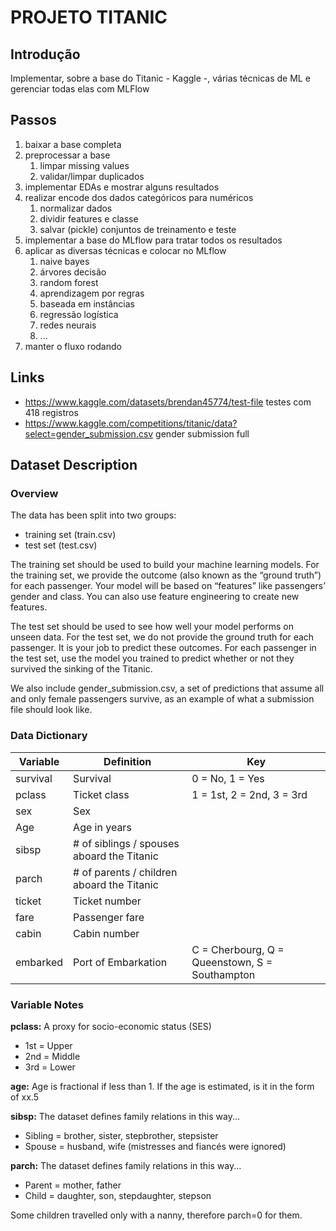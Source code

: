 PROJETO TITANIC
===============

## Introdução

Implementar, sobre a base do Titanic - Kaggle -, várias técnicas de ML e gerenciar todas elas com MLFlow


## Passos

1. baixar a base completa
2. preprocessar a base
   1. limpar missing values
   2. validar/limpar duplicados
3. implementar EDAs e mostrar alguns resultados
4. realizar encode dos dados categóricos para numéricos
   1. normalizar dados
   2. dividir features e classe
   3. salvar (pickle) conjuntos de treinamento e teste
5. implementar a base do MLflow para tratar todos os resultados  
6. aplicar as diversas técnicas e colocar no MLflow
   1. naive bayes
   2. árvores decisão
   3. random forest 
   4. aprendizagem por regras
   5. baseada em instâncias
   6. regressão logística
   7. redes neurais 
   8. ...
7.  manter o fluxo rodando

## Links

* https://www.kaggle.com/datasets/brendan45774/test-file testes com 418 registros
* https://www.kaggle.com/competitions/titanic/data?select=gender_submission.csv gender submission full

## Dataset Description

### Overview
The data has been split into two groups:

* training set (train.csv)
* test set (test.csv)

The training set should be used to build your machine learning models. For the training set, we provide the outcome (also known as the “ground truth”) for each passenger. Your model will be based on “features” like passengers’ gender and class. You can also use feature engineering to create new features.

The test set should be used to see how well your model performs on unseen data. For the test set, we do not provide the ground truth for each passenger. It is your job to predict these outcomes. For each passenger in the test set, use the model you trained to predict whether or not they survived the sinking of the Titanic.

We also include gender_submission.csv, a set of predictions that assume all and only female passengers survive, as an example of what a submission file should look like.

### Data Dictionary

Variable|Definition|Key
--------|----------|---
survival|Survival|0 = No, 1 = Yes
pclass|Ticket class|1 = 1st, 2 = 2nd, 3 = 3rd
sex|Sex|
Age|Age in years|
sibsp|# of siblings / spouses aboard the Titanic|
parch|# of parents / children aboard the Titanic|
ticket|Ticket number|
fare|Passenger fare|
cabin|Cabin number|
embarked|Port of Embarkation|C = Cherbourg, Q = Queenstown, S = Southampton

### Variable Notes
**pclass:** A proxy for socio-economic status (SES)
* 1st = Upper
* 2nd = Middle
* 3rd = Lower

**age:** Age is fractional if less than 1. If the age is estimated, is it in the form of xx.5

**sibsp:** The dataset defines family relations in this way...

* Sibling = brother, sister, stepbrother, stepsister
* Spouse = husband, wife (mistresses and fiancés were ignored)

**parch:** The dataset defines family relations in this way...
* Parent = mother, father
* Child = daughter, son, stepdaughter, stepson

Some children travelled only with a nanny, therefore parch=0 for them.